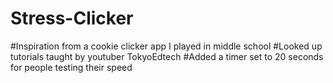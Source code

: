# Stress-Clicker

#Inspiration from a cookie clicker app I played in middle school
#Looked up tutorials taught by youtuber TokyoEdtech
#Added a timer set to 20 seconds for people testing their speed
